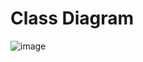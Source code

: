 # Class Diagram

![image](https://user-images.githubusercontent.com/38252227/184042786-e96335a7-8408-486a-a6cd-17e572e3aa83.png)
